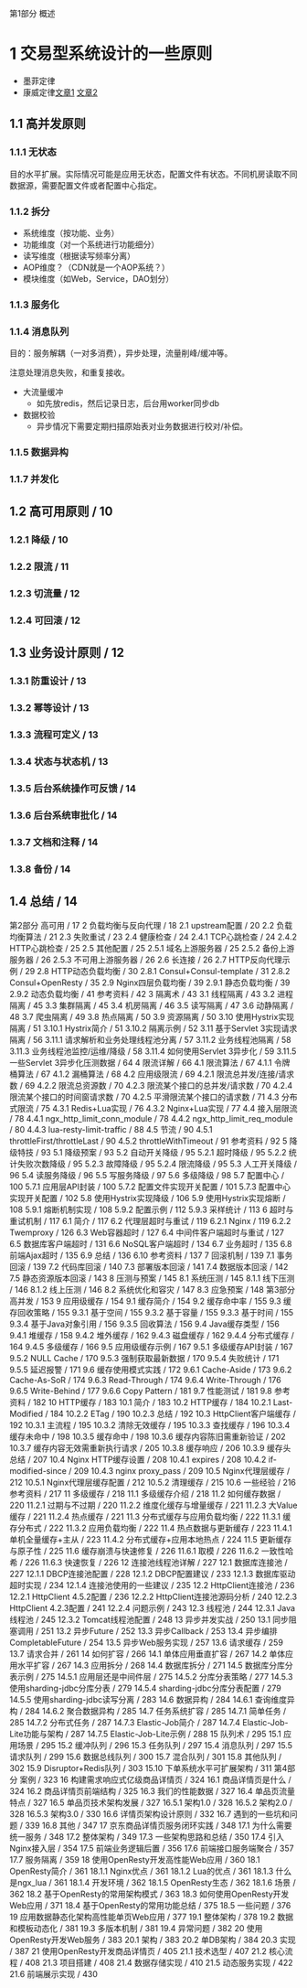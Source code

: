 第1部分 概述

# 1 交易型系统设计的一些原则 

* 墨菲定律
* 康威定律[文章1](https://yq.aliyun.com/articles/8611) [文章2](https://www.infoq.cn/article/every-architect-should-study-conway-law)

## 1.1 高并发原则

### 1.1.1 无状态

目的水平扩展。实际情况可能是应用无状态，配置文件有状态。不同机房读取不同数据源，需要配置文件或者配置中心指定。

### 1.1.2 拆分

* 系统维度（按功能、业务）
* 功能维度（对一个系统进行功能细分）
* 读写维度（根据读写频率分离）
* AOP维度？（CDN就是一个AOP系统？）
* 模块维度（如Web，Service，DAO划分）

### 1.1.3 服务化



### 1.1.4 消息队列

目的：服务解耦（一对多消费），异步处理，流量削峰/缓冲等。

注意处理消息失败，和重复接收。

* 大流量缓冲
    * 如先放redis，然后记录日志，后台用worker同步db
* 数据校验
    * 异步情况下需要定期扫描原始表对业务数据进行校对/补偿。

### 1.1.5 数据异构




### 1.1.7 并发化






## 1.2 高可用原则 / 10

### 1.2.1 降级 / 10
### 1.2.2 限流 / 11
### 1.2.3 切流量 / 12
### 1.2.4 可回滚 / 12

## 1.3 业务设计原则 / 12

### 1.3.1 防重设计 / 13
### 1.3.2 幂等设计 / 13
### 1.3.3 流程可定义 / 13
### 1.3.4 状态与状态机 / 13
### 1.3.5 后台系统操作可反馈 / 14
### 1.3.6 后台系统审批化 / 14
### 1.3.7 文档和注释 / 14
### 1.3.8 备份 / 14
## 1.4 总结 / 14




第2部分 高可用 / 17
2 负载均衡与反向代理 / 18
2.1 upstream配置 / 20
2.2 负载均衡算法 / 21
2.3 失败重试 / 23
2.4 健康检查 / 24
2.4.1 TCP心跳检查 / 24
2.4.2 HTTP心跳检查 / 25
2.5 其他配置 / 25
2.5.1 域名上游服务器 / 25
2.5.2 备份上游服务器 / 26
2.5.3 不可用上游服务器 / 26
2.6 长连接 / 26
2.7 HTTP反向代理示例 / 29
2.8 HTTP动态负载均衡 / 30
2.8.1 Consul+Consul-template / 31
2.8.2 Consul+OpenResty / 35
2.9 Nginx四层负载均衡 / 39
2.9.1 静态负载均衡 / 39
2.9.2 动态负载均衡 / 41
参考资料 / 42
3 隔离术 / 43
3.1 线程隔离 / 43
3.2 进程隔离 / 45
3.3 集群隔离 / 45
3.4 机房隔离 / 46
3.5 读写隔离 / 47
3.6 动静隔离 / 48
3.7 爬虫隔离 / 49
3.8 热点隔离 / 50
3.9 资源隔离 / 50
3.10 使用Hystrix实现隔离 / 51
3.10.1 Hystrix简介 / 51
3.10.2 隔离示例 / 52
3.11 基于Servlet 3实现请求隔离 / 56
3.11.1 请求解析和业务处理线程池分离 / 57
3.11.2 业务线程池隔离 / 58
3.11.3 业务线程池监控/运维/降级 / 58
3.11.4 如何使用Servlet 3异步化 / 59
3.11.5 一些Servlet 3异步化压测数据 / 64
4 限流详解 / 66
4.1 限流算法 / 67
4.1.1 令牌桶算法 / 67
4.1.2 漏桶算法 / 68
4.2 应用级限流 / 69
4.2.1 限流总并发/连接/请求数 / 69
4.2.2 限流总资源数 / 70
4.2.3 限流某个接口的总并发/请求数 / 70
4.2.4 限流某个接口的时间窗请求数 / 70
4.2.5 平滑限流某个接口的请求数 / 71
4.3 分布式限流 / 75
4.3.1 Redis+Lua实现 / 76
4.3.2 Nginx+Lua实现 / 77
4.4 接入层限流 / 78
4.4.1 ngx_http_limit_conn_module / 78
4.4.2 ngx_http_limit_req_module / 80
4.4.3 lua-resty-limit-traffic / 88
4.5 节流 / 90
4.5.1 throttleFirst/throttleLast / 90
4.5.2 throttleWithTimeout / 91
参考资料 / 92
5 降级特技 / 93
5.1 降级预案 / 93
5.2 自动开关降级 / 95
5.2.1 超时降级 / 95
5.2.2 统计失败次数降级 / 95
5.2.3 故障降级 / 95
5.2.4 限流降级 / 95
5.3 人工开关降级 / 96
5.4 读服务降级 / 96
5.5 写服务降级 / 97
5.6 多级降级 / 98
5.7 配置中心 / 100
5.7.1 应用层API封装 / 100
5.7.2 配置文件实现开关配置 / 101
5.7.3 配置中心实现开关配置 / 102
5.8 使用Hystrix实现降级 / 106
5.9 使用Hystrix实现熔断 / 108
5.9.1 熔断机制实现 / 108
5.9.2 配置示例 / 112
5.9.3 采样统计 / 113
6 超时与重试机制 / 117
6.1 简介 / 117
6.2 代理层超时与重试 / 119
6.2.1 Nginx / 119
6.2.2 Twemproxy / 126
6.3 Web容器超时 / 127
6.4 中间件客户端超时与重试 / 127
6.5 数据库客户端超时 / 131
6.6 NoSQL客户端超时 / 134
6.7 业务超时 / 135
6.8 前端Ajax超时 / 135
6.9 总结 / 136
6.10 参考资料 / 137
7 回滚机制 / 139
7.1 事务回滚 / 139
7.2 代码库回滚 / 140
7.3 部署版本回滚 / 141
7.4 数据版本回滚 / 142
7.5 静态资源版本回滚 / 143
8 压测与预案 / 145
8.1 系统压测 / 145
8.1.1 线下压测 / 146
8.1.2 线上压测 / 146
8.2 系统优化和容灾 / 147
8.3 应急预案 / 148
第3部分 高并发 / 153
9 应用级缓存 / 154
9.1 缓存简介 / 154
9.2 缓存命中率 / 155
9.3 缓存回收策略 / 155
9.3.1 基于空间 / 155
9.3.2 基于容量 / 155
9.3.3 基于时间 / 155
9.3.4 基于Java对象引用 / 156
9.3.5 回收算法 / 156
9.4 Java缓存类型 / 156
9.4.1 堆缓存 / 158
9.4.2 堆外缓存 / 162
9.4.3 磁盘缓存 / 162
9.4.4 分布式缓存 / 164
9.4.5 多级缓存 / 166
9.5 应用级缓存示例 / 167
9.5.1 多级缓存API封装 / 167
9.5.2 NULL Cache / 170
9.5.3 强制获取最新数据 / 170
9.5.4 失败统计 / 171
9.5.5 延迟报警 / 171
9.6 缓存使用模式实践 / 172
9.6.1 Cache-Aside / 173
9.6.2 Cache-As-SoR / 174
9.6.3 Read-Through / 174
9.6.4 Write-Through / 176
9.6.5 Write-Behind / 177
9.6.6 Copy Pattern / 181
9.7 性能测试 / 181
9.8 参考资料 / 182
10 HTTP缓存 / 183
10.1 简介 / 183
10.2 HTTP缓存 / 184
10.2.1 Last-Modified / 184
10.2.2 ETag / 190
10.2.3 总结 / 192
10.3 HttpClient客户端缓存 / 192
10.3.1 主流程 / 195
10.3.2 清除无效缓存 / 195
10.3.3 查找缓存 / 196
10.3.4 缓存未命中 / 198
10.3.5 缓存命中 / 198
10.3.6 缓存内容陈旧需重新验证 / 202
10.3.7 缓存内容无效需重新执行请求 / 205
10.3.8 缓存响应 / 206
10.3.9 缓存头总结 / 207
10.4 Nginx HTTP缓存设置 / 208
10.4.1 expires / 208
10.4.2 if-modified-since / 209
10.4.3 nginx proxy_pass / 209
10.5 Nginx代理层缓存 / 212
10.5.1 Nginx代理层缓存配置 / 212
10.5.2 清理缓存 / 215
10.6 一些经验 / 216
参考资料 / 217
11 多级缓存 / 218
11.1 多级缓存介绍 / 218
11.2 如何缓存数据 / 220
11.2.1 过期与不过期 / 220
11.2.2 维度化缓存与增量缓存 / 221
11.2.3 大Value缓存 / 221
11.2.4 热点缓存 / 221
11.3 分布式缓存与应用负载均衡 / 222
11.3.1 缓存分布式 / 222
11.3.2 应用负载均衡 / 222
11.4 热点数据与更新缓存 / 223
11.4.1 单机全量缓存+主从 / 223
11.4.2 分布式缓存+应用本地热点 / 224
11.5 更新缓存与原子性 / 225
11.6 缓存崩溃与快速修复 / 226
11.6.1 取模 / 226
11.6.2 一致性哈希 / 226
11.6.3 快速恢复 / 226
12 连接池线程池详解 / 227
12.1 数据库连接池 / 227
12.1.1 DBCP连接池配置 / 228
12.1.2 DBCP配置建议 / 233
12.1.3 数据库驱动超时实现 / 234
12.1.4 连接池使用的一些建议 / 235
12.2 HttpClient连接池 / 236
12.2.1 HttpClient 4.5.2配置 / 236
12.2.2 HttpClient连接池源码分析 / 240
12.2.3 HttpClient 4.2.3配置 / 241
12.2.4 问题示例 / 243
12.3 线程池 / 244
12.3.1 Java线程池 / 245
12.3.2 Tomcat线程池配置 / 248
13 异步并发实战 / 250
13.1 同步阻塞调用 / 251
13.2 异步Future / 252
13.3 异步Callback / 253
13.4 异步编排CompletableFuture / 254
13.5 异步Web服务实现 / 257
13.6 请求缓存 / 259
13.7 请求合并 / 261
14 如何扩容 / 266
14.1 单体应用垂直扩容 / 267
14.2 单体应用水平扩容 / 267
14.3 应用拆分 / 268
14.4 数据库拆分 / 271
14.5 数据库分库分表示例 / 275
14.5.1 应用层还是中间件层 / 275
14.5.2 分库分表策略 / 277
14.5.3 使用sharding-jdbc分库分表 / 279
14.5.4 sharding-jdbc分库分表配置 / 279
14.5.5 使用sharding-jdbc读写分离 / 283
14.6 数据异构 / 284
14.6.1 查询维度异构 / 284
14.6.2 聚合数据异构 / 285
14.7 任务系统扩容 / 285
14.7.1 简单任务 / 285
14.7.2 分布式任务 / 287
14.7.3 Elastic-Job简介 / 287
14.7.4 Elastic-Job-Lite功能与架构 / 287
14.7.5 Elastic-Job-Lite示例 / 288
15 队列术 / 295
15.1 应用场景 / 295
15.2 缓冲队列 / 296
15.3 任务队列 / 297
15.4 消息队列 / 297
15.5 请求队列 / 299
15.6 数据总线队列 / 300
15.7 混合队列 / 301
15.8 其他队列 / 302
15.9 Disruptor+Redis队列 / 303
15.10 下单系统水平可扩展架构 / 311
第4部分 案例 / 323
16 构建需求响应式亿级商品详情页 / 324
16.1 商品详情页是什么 / 324
16.2 商品详情页前端结构 / 325
16.3 我们的性能数据 / 327
16.4 单品页流量特点 / 327
16.5 单品页技术架构发展 / 327
16.5.1 架构1.0 / 328
16.5.2 架构2.0 / 328
16.5.3 架构3.0 / 330
16.6 详情页架构设计原则 / 332
16.7 遇到的一些坑和问题 / 339
16.8 其他 / 347
17 京东商品详情页服务闭环实践 / 348
17.1 为什么需要统一服务 / 348
17.2 整体架构 / 349
17.3 一些架构思路和总结 / 350
17.4 引入Nginx接入层 / 354
17.5 前端业务逻辑后置 / 356
17.6 前端接口服务端聚合 / 357
17.7 服务隔离 / 359
18 使用OpenResty开发高性能Web应用 / 360
18.1 OpenResty简介 / 361
18.1.1 Nginx优点 / 361
18.1.2 Lua的优点 / 361
18.1.3 什么是ngx_lua / 361
18.1.4 开发环境 / 362
18.1.5 OpenResty生态 / 362
18.1.6 场景 / 362
18.2 基于OpenResty的常用架构模式 / 363
18.3 如何使用OpenResty开发Web应用 / 371
18.4 基于OpenResty的常用功能总结 / 375
18.5 一些问题 / 376
19 应用数据静态化架构高性能单页Web应用 / 377
19.1 整体架构 / 378
19.2 数据和模板动态化 / 381
19.3 多版本机制 / 381
19.4 异常问题 / 382
20 使用OpenResty开发Web服务 / 383
20.1 架构 / 383
20.2 单DB架构 / 384
20.3 实现 / 387
21 使用OpenResty开发商品详情页 / 405
21.1 技术选型 / 407
21.2 核心流程 / 408
21.3 项目搭建 / 408
21.4 数据存储实现 / 410
21.5 动态服务实现 / 422
21.6 前端展示实现 / 430